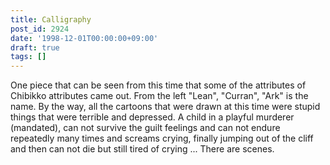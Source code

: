 ```yaml
---
title: Calligraphy
post_id: 2924
date: '1998-12-01T00:00:00+09:00'
draft: true
tags: []
---
```


One piece that can be seen from this time that some of the attributes of Chibikko attributes came out. From the left "Lean", "Curran", "Ark" is the name. By the way, all the cartoons that were drawn at this time were stupid things that were terrible and depressed. A child in a playful murderer (mandated), can not survive the guilt feelings and can not endure repeatedly many times and screams crying, finally jumping out of the cliff and then can not die but still tired of crying ... There are scenes.
